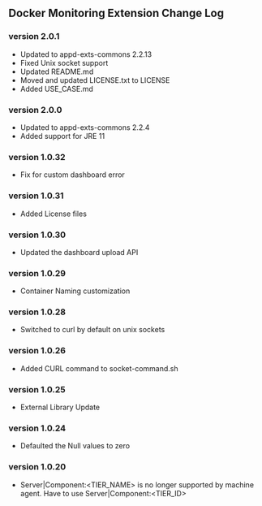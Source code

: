 ## Docker Monitoring Extension Change Log

### version 2.0.1
* Updated to appd-exts-commons 2.2.13
* Fixed Unix socket support
* Updated README.md
* Moved and updated LICENSE.txt to LICENSE
* Added USE_CASE.md

### version 2.0.0
* Updated to appd-exts-commons 2.2.4
* Added support for JRE 11

### version 1.0.32
* Fix for custom dashboard error

### version 1.0.31
* Added License files

### version 1.0.30
* Updated the dashboard upload API

### version 1.0.29
* Container Naming customization

### version 1.0.28
* Switched to curl by default on unix sockets

### version 1.0.26
* Added CURL command to socket-command.sh

### version 1.0.25
* External Library Update

### version 1.0.24
* Defaulted the Null values to zero

### version 1.0.20
* Server|Component:<TIER_NAME> is no longer supported by machine agent. Have to use Server|Component:<TIER_ID>
